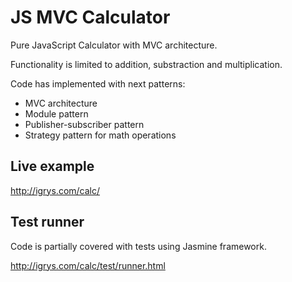 JS MVC Calculator
=========

Pure JavaScript Calculator with MVC architecture.

Functionality is limited to addition, substraction and multiplication.

Code has implemented with next patterns:

* MVC architecture
* Module pattern
* Publisher-subscriber pattern
* Strategy pattern for math operations

Live example
---------
http://igrys.com/calc/

Test runner
---------
Code is partially covered with tests using Jasmine framework.

http://igrys.com/calc/test/runner.html
